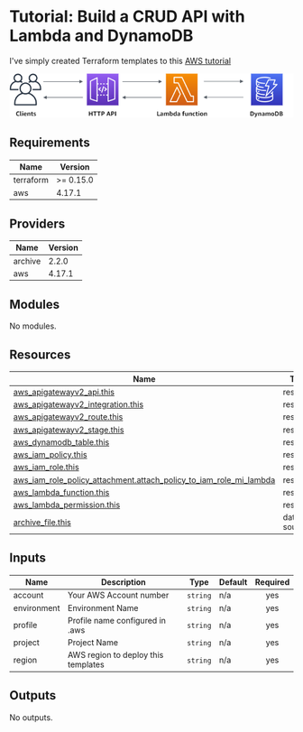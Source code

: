 # Tutorial: Build a CRUD API with Lambda and DynamoDB
I've simply created Terraform templates to this [AWS tutorial](https://docs.aws.amazon.com/apigateway/latest/developerguide/http-api-dynamo-db.html)

![alt text](assets/ddb-crud.png "Build a CRUD API with Lambda and DynamoDB")

## Requirements

| Name | Version |
|------|---------|
| terraform | >= 0.15.0 |
| aws | 4.17.1 |

## Providers

| Name | Version |
|------|---------|
| archive | 2.2.0 |
| aws | 4.17.1 |

## Modules

No modules.

## Resources

| Name | Type |
|------|------|
| [aws_apigatewayv2_api.this](https://registry.terraform.io/providers/hashicorp/aws/4.17.1/docs/resources/apigatewayv2_api) | resource |
| [aws_apigatewayv2_integration.this](https://registry.terraform.io/providers/hashicorp/aws/4.17.1/docs/resources/apigatewayv2_integration) | resource |
| [aws_apigatewayv2_route.this](https://registry.terraform.io/providers/hashicorp/aws/4.17.1/docs/resources/apigatewayv2_route) | resource |
| [aws_apigatewayv2_stage.this](https://registry.terraform.io/providers/hashicorp/aws/4.17.1/docs/resources/apigatewayv2_stage) | resource |
| [aws_dynamodb_table.this](https://registry.terraform.io/providers/hashicorp/aws/4.17.1/docs/resources/dynamodb_table) | resource |
| [aws_iam_policy.this](https://registry.terraform.io/providers/hashicorp/aws/4.17.1/docs/resources/iam_policy) | resource |
| [aws_iam_role.this](https://registry.terraform.io/providers/hashicorp/aws/4.17.1/docs/resources/iam_role) | resource |
| [aws_iam_role_policy_attachment.attach_policy_to_iam_role_mi_lambda](https://registry.terraform.io/providers/hashicorp/aws/4.17.1/docs/resources/iam_role_policy_attachment) | resource |
| [aws_lambda_function.this](https://registry.terraform.io/providers/hashicorp/aws/4.17.1/docs/resources/lambda_function) | resource |
| [aws_lambda_permission.this](https://registry.terraform.io/providers/hashicorp/aws/4.17.1/docs/resources/lambda_permission) | resource |
| [archive_file.this](https://registry.terraform.io/providers/hashicorp/archive/latest/docs/data-sources/file) | data source |

## Inputs

| Name | Description | Type | Default | Required |
|------|-------------|------|---------|:--------:|
| account | Your AWS Account number | `string` | n/a | yes |
| environment | Environment Name | `string` | n/a | yes |
| profile | Profile name configured in .aws | `string` | n/a | yes |
| project | Project Name | `string` | n/a | yes |
| region | AWS region to deploy this templates | `string` | n/a | yes |

## Outputs

No outputs.
